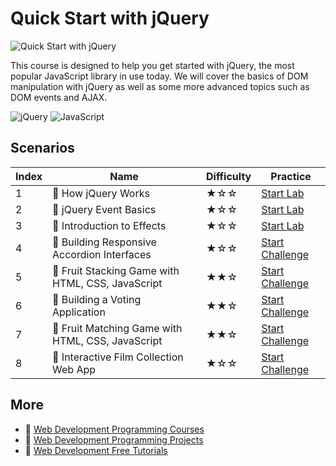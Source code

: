# Quick Start with jQuery

![Quick Start with jQuery](https://cover-creator.appbot.io/quick-start-with-jquery.png)

This course is designed to help you get started with jQuery, the most popular JavaScript library in use today. We will cover the basics of DOM manipulation with jQuery as well as some more advanced topics such as DOM events and AJAX. 

![jQuery](https://img.shields.io/badge/jQuery-whitesmoke?style=for-the-badge&logo=jquery)
![JavaScript](https://img.shields.io/badge/JavaScript-whitesmoke?style=for-the-badge&logo=javascript)


## Scenarios

|   Index | Name                                             | Difficulty   | Practice                                                                   |
|---------|--------------------------------------------------|--------------|----------------------------------------------------------------------------|
|       1 | 📖 How jQuery Works                               | ★☆☆          | <a target='_blank' href='https://labex.io/labs/153752'>Start Lab</a>       |
|       2 | 📖 jQuery Event Basics                            | ★☆☆          | <a target='_blank' href='https://labex.io/labs/153789'>Start Lab</a>       |
|       3 | 📖 Introduction to Effects                        | ★☆☆          | <a target='_blank' href='https://labex.io/labs/153791'>Start Lab</a>       |
|       4 | 🎯 Building Responsive Accordion Interfaces       | ★☆☆          | <a target='_blank' href='https://labex.io/labs/300288'>Start Challenge</a> |
|       5 | 🎯 Fruit Stacking Game with HTML, CSS, JavaScript | ★★☆          | <a target='_blank' href='https://labex.io/labs/300292'>Start Challenge</a> |
|       6 | 🎯 Building a Voting Application                  | ★★☆          | <a target='_blank' href='https://labex.io/labs/300303'>Start Challenge</a> |
|       7 | 🎯 Fruit Matching Game with HTML, CSS, JavaScript | ★★☆          | <a target='_blank' href='https://labex.io/labs/300290'>Start Challenge</a> |
|       8 | 🎯 Interactive Film Collection Web App            | ★☆☆          | <a target='_blank' href='https://labex.io/labs/300286'>Start Challenge</a> |

## More

- 🔗 [Web Development Programming Courses](https://github.com/labex-labs/awesome-programming-courses)
- 🔗 [Web Development Programming Projects](https://github.com/labex-labs/awesome-programming-projects)
- 🔗 [Web Development Free Tutorials](https://github.com/labex-labs/web-development-free-tutorials)

